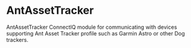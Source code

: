 # AntAssetTracker
 AntAssetTracker ConnectIQ module for communicating with devices supporting  Ant Asset Tracker profile such as Garmin Astro or other Dog trackers.
